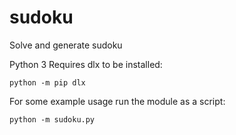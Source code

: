 # sudoku
Solve and generate sudoku

Python 3
Requires dlx to be installed:

    python -m pip dlx

For some example usage run the module as a script:

    python -m sudoku.py
